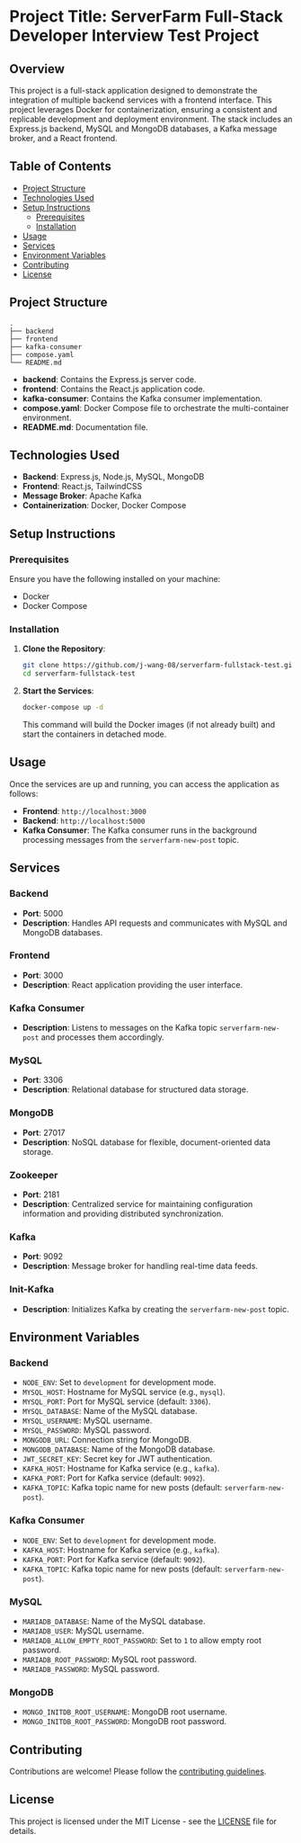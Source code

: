# Project Title: ServerFarm Full-Stack Developer Interview Test Project

## Overview

This project is a full-stack application designed to demonstrate the integration of multiple backend services with a frontend interface. This project leverages Docker for containerization, ensuring a consistent and replicable development and deployment environment. The stack includes an Express.js backend, MySQL and MongoDB databases, a Kafka message broker, and a React frontend.

## Table of Contents
- [Project Structure](#project-structure)
- [Technologies Used](#technologies-used)
- [Setup Instructions](#setup-instructions)
  - [Prerequisites](#prerequisites)
  - [Installation](#installation)
- [Usage](#usage)
- [Services](#services)
- [Environment Variables](#environment-variables)
- [Contributing](#contributing)
- [License](#license)

## Project Structure

```
.
├── backend
├── frontend
├── kafka-consumer
├── compose.yaml
└── README.md
```


- **backend**: Contains the Express.js server code.
- **frontend**: Contains the React.js application code.
- **kafka-consumer**: Contains the Kafka consumer implementation.
- **compose.yaml**: Docker Compose file to orchestrate the multi-container environment.
- **README.md**: Documentation file.

## Technologies Used

- **Backend**: Express.js, Node.js, MySQL, MongoDB
- **Frontend**: React.js, TailwindCSS
- **Message Broker**: Apache Kafka
- **Containerization**: Docker, Docker Compose

## Setup Instructions

### Prerequisites

Ensure you have the following installed on your machine:
- Docker
- Docker Compose

### Installation

1. **Clone the Repository**:
    ```bash
    git clone https://github.com/j-wang-08/serverfarm-fullstack-test.git
    cd serverfarm-fullstack-test
    ```

2. **Start the Services**:
    ```bash
    docker-compose up -d
    ```

    This command will build the Docker images (if not already built) and start the containers in detached mode.

## Usage

Once the services are up and running, you can access the application as follows:

- **Frontend**: `http://localhost:3000`
- **Backend**: `http://localhost:5000`
- **Kafka Consumer**: The Kafka consumer runs in the background processing messages from the `serverfarm-new-post` topic.

## Services

### Backend

- **Port**: 5000
- **Description**: Handles API requests and communicates with MySQL and MongoDB databases.

### Frontend

- **Port**: 3000
- **Description**: React application providing the user interface.

### Kafka Consumer

- **Description**: Listens to messages on the Kafka topic `serverfarm-new-post` and processes them accordingly.

### MySQL

- **Port**: 3306
- **Description**: Relational database for structured data storage.

### MongoDB

- **Port**: 27017
- **Description**: NoSQL database for flexible, document-oriented data storage.

### Zookeeper

- **Port**: 2181
- **Description**: Centralized service for maintaining configuration information and providing distributed synchronization.

### Kafka

- **Port**: 9092
- **Description**: Message broker for handling real-time data feeds.

### Init-Kafka

- **Description**: Initializes Kafka by creating the `serverfarm-new-post` topic.

## Environment Variables

### Backend

- `NODE_ENV`: Set to `development` for development mode.
- `MYSQL_HOST`: Hostname for MySQL service (e.g., `mysql`).
- `MYSQL_PORT`: Port for MySQL service (default: `3306`).
- `MYSQL_DATABASE`: Name of the MySQL database.
- `MYSQL_USERNAME`: MySQL username.
- `MYSQL_PASSWORD`: MySQL password.
- `MONGODB_URL`: Connection string for MongoDB.
- `MONGODB_DATABASE`: Name of the MongoDB database.
- `JWT_SECRET_KEY`: Secret key for JWT authentication.
- `KAFKA_HOST`: Hostname for Kafka service (e.g., `kafka`).
- `KAFKA_PORT`: Port for Kafka service (default: `9092`).
- `KAFKA_TOPIC`: Kafka topic name for new posts (default: `serverfarm-new-post`).

### Kafka Consumer

- `NODE_ENV`: Set to `development` for development mode.
- `KAFKA_HOST`: Hostname for Kafka service (e.g., `kafka`).
- `KAFKA_PORT`: Port for Kafka service (default: `9092`).
- `KAFKA_TOPIC`: Kafka topic name for new posts (default: `serverfarm-new-post`).

### MySQL

- `MARIADB_DATABASE`: Name of the MySQL database.
- `MARIADB_USER`: MySQL username.
- `MARIADB_ALLOW_EMPTY_ROOT_PASSWORD`: Set to `1` to allow empty root password.
- `MARIADB_ROOT_PASSWORD`: MySQL root password.
- `MARIADB_PASSWORD`: MySQL password.

### MongoDB

- `MONGO_INITDB_ROOT_USERNAME`: MongoDB root username.
- `MONGO_INITDB_ROOT_PASSWORD`: MongoDB root password.

## Contributing

Contributions are welcome! Please follow the [contributing guidelines](CONTRIBUTING.md).

## License

This project is licensed under the MIT License - see the [LICENSE](LICENSE) file for details.
